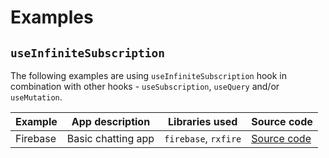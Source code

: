 # Examples

## `useInfiniteSubscription`

The following examples are using `useInfiniteSubscription` hook in combination
with other hooks - `useSubscription`, `useQuery` and/or `useMutation`.

| Example  | App description    | Libraries used       | Source code                |
| -------- | ------------------ | -------------------- | -------------------------- |
| Firebase | Basic chatting app | `firebase`, `rxfire` | [Source code](./firebase/) |
